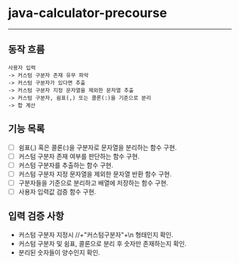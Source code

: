 # java-calculator-precourse

---
## 동작 흐름
```
사용자 입력 
-> 커스텀 구분자 존재 유무 파악 
-> 커스텀 구분자가 있다면 추출 
-> 커스텀 구분자 지정 문자열을 제외한 문자열 추출 
-> 커스텀 구분자, 쉼표(,) 또는 콜론(:)을 기준으로 분리 
-> 합 계산 
```

## 기능 목록
- [ ] 쉼표(,) 혹은 콜론(:)을 구분자로 문자열을 분리하는 함수 구현.
- [ ] 커스텀 구분자 존재 여부를 판단하는 함수 구현. 
- [ ] 커스텀 구분자를 추출하는 함수 구현.
- [ ] 커스텀 구분자 지정 문자열을 제외한 문자열 반환 함수 구현.
- [ ] 구분자들을 기준으로 분리하고 배열에 저장하는 함수 구현.
- [ ] 사용자 입력값 검증 함수 구현.

## 입력 검증 사항
- 커스텀 구분자 지정시 //+"커스텀구분자"+\n 형태인지 확인.
- 커스텀 구분자 및 쉼표, 콜론으로 분리 후 숫자만 존재하는지 확인.
- 분리된 숫자들이 양수인지 확인.
